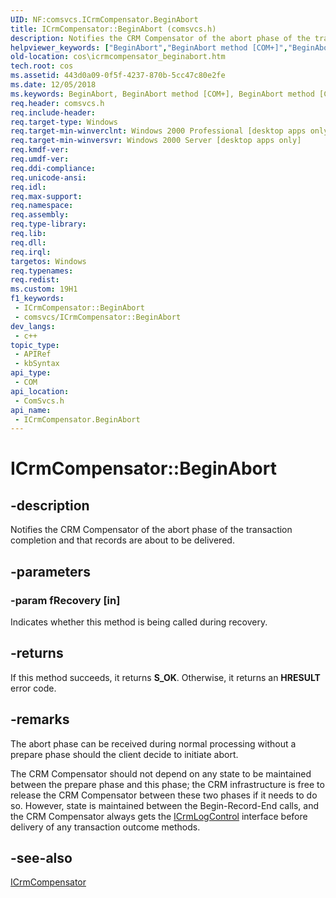 ```yaml
---
UID: NF:comsvcs.ICrmCompensator.BeginAbort
title: ICrmCompensator::BeginAbort (comsvcs.h)
description: Notifies the CRM Compensator of the abort phase of the transaction completion and that records are about to be delivered.
helpviewer_keywords: ["BeginAbort","BeginAbort method [COM+]","BeginAbort method [COM+]","ICrmCompensator interface","ICrmCompensator interface [COM+]","BeginAbort method","ICrmCompensator.BeginAbort","ICrmCompensator::BeginAbort","_dtc_ICrmCompensator_BeginAbort","comsvcs/ICrmCompensator::BeginAbort","cos.icrmcompensator_beginabort"]
old-location: cos\icrmcompensator_beginabort.htm
tech.root: cos
ms.assetid: 443d0a09-0f5f-4237-870b-5cc47c80e2fe
ms.date: 12/05/2018
ms.keywords: BeginAbort, BeginAbort method [COM+], BeginAbort method [COM+],ICrmCompensator interface, ICrmCompensator interface [COM+],BeginAbort method, ICrmCompensator.BeginAbort, ICrmCompensator::BeginAbort, _dtc_ICrmCompensator_BeginAbort, comsvcs/ICrmCompensator::BeginAbort, cos.icrmcompensator_beginabort
req.header: comsvcs.h
req.include-header: 
req.target-type: Windows
req.target-min-winverclnt: Windows 2000 Professional [desktop apps only]
req.target-min-winversvr: Windows 2000 Server [desktop apps only]
req.kmdf-ver: 
req.umdf-ver: 
req.ddi-compliance: 
req.unicode-ansi: 
req.idl: 
req.max-support: 
req.namespace: 
req.assembly: 
req.type-library: 
req.lib: 
req.dll: 
req.irql: 
targetos: Windows
req.typenames: 
req.redist: 
ms.custom: 19H1
f1_keywords:
 - ICrmCompensator::BeginAbort
 - comsvcs/ICrmCompensator::BeginAbort
dev_langs:
 - c++
topic_type:
 - APIRef
 - kbSyntax
api_type:
 - COM
api_location:
 - ComSvcs.h
api_name:
 - ICrmCompensator.BeginAbort
---
```


# ICrmCompensator::BeginAbort


## -description

Notifies the CRM Compensator of the abort phase of the transaction completion and that records are about to be delivered.

## -parameters

### -param fRecovery [in]

Indicates whether this method is being called during recovery.

## -returns

If this method succeeds, it returns <b>S_OK</b>. Otherwise, it returns an <b>HRESULT</b> error code.

## -remarks

The abort phase can be received during normal processing without a prepare phase should the client decide to initiate abort.

The CRM Compensator should not depend on any state to be maintained between the prepare phase and this phase; the CRM infrastructure is free to release the CRM Compensator between these two phases if it needs to do so. However, state is maintained between the Begin-Record-End calls, and the CRM Compensator always gets the <a href="/windows/desktop/api/comsvcs/nn-comsvcs-icrmlogcontrol">ICrmLogControl</a> interface before delivery of any transaction outcome methods.

## -see-also

<a href="/windows/desktop/api/comsvcs/nn-comsvcs-icrmcompensator">ICrmCompensator</a>